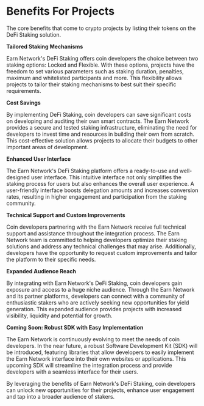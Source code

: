 # Benefits For Projects

The core benefits that come to crypto projects by listing their tokens on the  DeFi Staking solution.

**Tailored Staking Mechanisms**

Earn Network's DeFi Staking offers coin developers the choice between two staking options: Locked and Flexible. With these options, projects have the freedom to set various parameters such as staking duration, penalties, maximum and whitelisted participants and more. This flexibility allows projects to tailor their staking mechanisms to best suit their specific requirements.

**Cost Savings**

By implementing DeFi Staking, coin developers can save significant costs on developing and auditing their own smart contracts. The Earn Network provides a secure and tested staking infrastructure, eliminating the need for developers to invest time and resources in building their own from scratch. This cost-effective solution allows projects to allocate their budgets to other important areas of development.

**Enhanced User Interface**

The Earn Network's DeFi Staking platform offers a ready-to-use and well-designed user interface. This intuitive interface not only simplifies the staking process for users but also enhances the overall user experience. A user-friendly interface boosts delegation amounts and increases conversion rates, resulting in higher engagement and participation from the staking community.

**Technical Support and Custom Improvements**

Coin developers partnering with the Earn Network receive full technical support and assistance throughout the integration process. The Earn Network team is committed to helping developers optimize their staking solutions and address any technical challenges that may arise. Additionally, developers have the opportunity to request custom improvements and tailor the platform to their specific needs.

**Expanded Audience Reach**

By integrating with Earn Network's DeFi Staking, coin developers gain exposure and access to a huge niche audience. Through the Earn Network and its partner platforms, developers can connect with a community of enthusiastic stakers who are actively seeking new opportunities for yield generation. This expanded audience provides projects with increased visibility, liquidity and potential for growth.

**Coming Soon: Robust SDK with Easy Implementation**

The Earn Network is continuously evolving to meet the needs of coin developers. In the near future, a robust Software Development Kit (SDK) will be introduced, featuring libraries that allow developers to easily implement the Earn Network interface into their own websites or applications. This upcoming SDK will streamline the integration process and provide developers with a seamless interface for their users.

By leveraging the benefits of Earn Network's DeFi Staking, coin developers can unlock new opportunities for their projects, enhance user engagement and tap into a broader audience of stakers.
